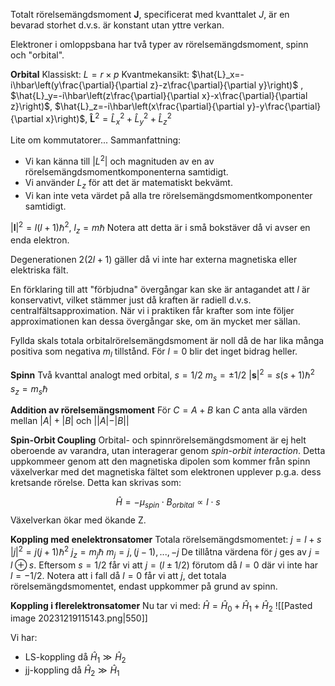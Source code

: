 Totalt rörelsemängdsmoment $\mathbf{J}$, specificerat med kvanttalet $J$, är en bevarad storhet d.v.s. är konstant utan yttre verkan.

Elektroner i omloppsbana har två typer av rörelsemängdsmoment, spinn och "orbital".

**Orbital**
Klassiskt: $L = r \times p$
Kvantmekansikt: $\hat{L}_x=-i\hbar\left(y\frac{\partial}{\partial z}-z\frac{\partial}{\partial y}\right)$ ,
$\hat{L}_y=-i\hbar\left(z\frac{\partial}{\partial x}-x\frac{\partial}{\partial z}\right)$,
$\hat{L}_z=-i\hbar\left(x\frac{\partial}{\partial y}-y\frac{\partial}{\partial x}\right)$,
$\mathbf{\hat{L}}^2 = \hat{L}_x^2+\hat{L}_y^2+\hat{L}_z^2$

Lite om kommutatorer...
Sammanfattning:
- Vi kan känna till $|L^2|$ och magnituden av en av rörelsemängdsmomentkomponenterna samtidigt.
- Vi använder $L_z$ för att det är matematiskt bekvämt.
- Vi kan inte veta värdet på alla tre rörelsemängdsmomentkomponenter samtidigt.

$|\mathbf{l}|^2=l(l+1)\hbar^2$,
$l_z=m\hbar$
Notera att detta är i små bokstäver då vi avser en enda elektron.

Degenerationen $2(2l + 1)$ gäller då vi inte har externa magnetiska eller elektriska fält.

En förklaring till att "förbjudna" övergångar kan ske är antagandet att $l$ är konservativt, vilket stämmer just då kraften är radiell d.v.s. centralfältsapproximation. När vi i praktiken får krafter som inte följer approximationen kan dessa övergångar ske, om än mycket mer sällan.

Fyllda skals totala orbitalrörelsemängdsmoment är noll då de har lika många positiva som negativa $m_l$ tillstånd. För $l = 0$ blir det inget bidrag heller.

**Spinn**
Två kvanttal analogt med orbital,
$s = 1/2$
$m_s=\pm1/2$
$|\mathbf{s}|^2=s(s+1)\hbar^2$
$s_z=m_s\hbar$

**Addition av rörelsemängsmoment**
För $C = A + B$ kan $C$ anta alla värden mellan $|A| + |B|$ och $||A|-|B||$

**Spin-Orbit Coupling**
Orbital- och spinnrörelsemängdsmoment är ej helt oberoende av varandra, utan interagerar genom *spin-orbit interaction*. Detta uppkommeer genom att den magnetiska dipolen som kommer från spinn växelverkar med det magnetiska fältet som elektronen upplever p.g.a. dess kretsande rörelse. Detta kan skrivas som:

$$\hat{H}=-\mu_{spin}\cdot B_{orbital} \propto l \cdot s$$
Växelverkan ökar med ökande Z.

**Koppling med enelektronsatomer**
Totala rörelsemängdsmomentet:
$j = l + s$
$|j|^2=j(j+1)\hbar^2$
$j_z=m_j\hbar$
$m_j=j,(j-1),...,-j$
De tillåtna värdena för $j$ ges av  $j = l \oplus s$. Eftersom $s=1/2$ får vi att $j=(l \pm 1/2)$ förutom då $l=0$ där vi inte har $l=-1/2$.
Notera att i fall då $l = 0$ får vi att $j$, det totala rörelsemängdsmomentet, endast uppkommer på grund av spinn.

**Koppling i flerelektronsatomer**
Nu tar vi med:
$\hat{H} = \hat{H}_0 + \hat{H}_1 + \hat{H}_2$
![[Pasted image 20231219115143.png|550]]

Vi har:
- LS-koppling då $\hat{H}_1 \gg \hat{H}_2$
- jj-koppling då $\hat{H}_2 \gg \hat{H}_1$
